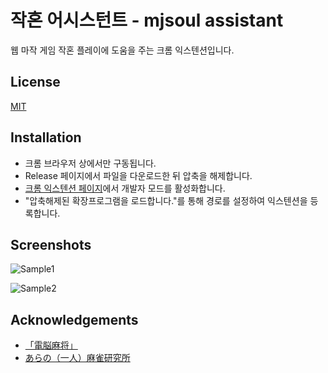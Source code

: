 
# 작혼 어시스턴트 - mjsoul assistant

 웹 마작 게임 작혼 플레이에 도움을 주는 크롬 익스텐션입니다. 


## License

[MIT](https://choosealicense.com/licenses/mit/)

  
## Installation

- 크롬 브라우저 상에서만 구동됩니다.
- Release 페이지에서 파일을 다운로드한 뒤 압축을 해제합니다.
- [크롬 익스텐션 페이지](chrome://extensions)에서 개발자 모드를 활성화합니다.
- "압축해제된 확장프로그램을 로드합니다."를 통해 경로를 설정하여 익스텐션을 등록합니다.

## Screenshots

![Sample1](https://via.placeholder.com/468x300?text=App+Screenshot+Here)

![Sample2](https://via.placeholder.com/468x300?text=App+Screenshot+Here)

  
## Acknowledgements

 - [「電脳麻将」](https://github.com/kobalab/Majiang)
 - [あらの（一人）麻雀研究所](https://mahjong.ara.black/)
